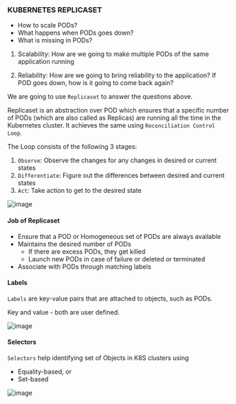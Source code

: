 ### KUBERNETES REPLICASET

- How to scale PODs?
- What happens when PODs goes down?
- What is missing in PODs?

1) Scalability: How are we going to make multiple PODs of the same application running

2) Reliability: How are we going to bring reliability to the application? 
   If POD goes down, how is it going to come back again? 

We are going to use ``Replicaset`` to answer the questions above.

Replicaset is an abstraction over POD which ensures that a specific number of PODs (which are also called as Replicas) are running all the time in the Kubernetes cluster.
It achieves the same using ``Reconciliation Control Loop``. 

The Loop consists of the following 3 stages:

1) ``Observe``: Observe the changes for any changes in desired or current states
2) ``Differentiate``: Figure out the differences between desired and current states
3) ``Act``: Take action to get to the desired state

![image](https://github.com/krishanuc1001/PlaywrightGradleFW/assets/40739038/613b57de-16d5-4341-b6b9-2208128cc629)


#### Job of Replicaset

- Ensure that a POD or Homogeneous set of PODs are always available
- Maintains the desired number of PODs
  - If there are excess PODs, they get killed
  - Launch new PODs in case of failure or deleted or terminated
- Associate with PODs through matching labels 

#### Labels 

```Labels``` are key-value pairs that are attached to objects, such as PODs.

Key and value - both are user defined.

![image](https://github.com/krishanuc1001/PlaywrightGradleFW/assets/40739038/5a0c1db8-3c45-4085-9979-2d9916e51c92)

#### Selectors

```Selectors``` help identifying set of Objects in K8S clusters using 

- Equality-based, or
- Set-based

![image](https://github.com/krishanuc1001/PlaywrightGradleFW/assets/40739038/53acd086-20f4-4896-8c4c-32fba0f072cd)


